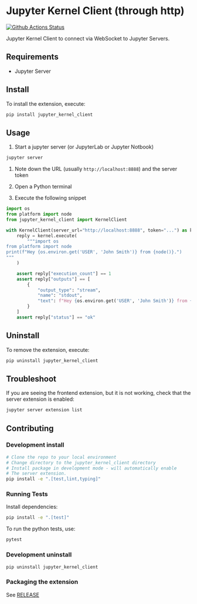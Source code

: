 <!--
  ~ Copyright (c) 2023-2024 Datalayer, Inc.
  ~
  ~ BSD 3-Clause License
-->

# Jupyter Kernel Client (through http)

[![Github Actions Status](https://github.com/datalayer/jupyter-kernel-client/workflows/Build/badge.svg)](https://github.com/datalayer/jupyter-kernel-client/actions/workflows/build.yml)

Jupyter Kernel Client to connect via WebSocket to Jupyter Servers.

## Requirements

- Jupyter Server

## Install

To install the extension, execute:

```bash
pip install jupyter_kernel_client
```

## Usage

1. Start a jupyter server (or JupyterLab or Jupyter Notbook)

```sh
jupyter server
```

1. Note down the URL (usually `http://localhost:8888`) and the server token

1. Open a Python terminal

1. Execute the following snippet

```py
import os
from platform import node
from jupyter_kernel_client import KernelClient

with KernelClient(server_url="http://localhost:8888", token="...") as kernel:
    reply = kernel.execute(
        """import os
from platform import node
print(f"Hey {os.environ.get('USER', 'John Smith')} from {node()}.")
"""
    )

    assert reply["execution_count"] == 1
    assert reply["outputs"] == [
        {
            "output_type": "stream",
            "name": "stdout",
            "text": f"Hey {os.environ.get('USER', 'John Smith')} from {node()}.\n",
        }
    ]
    assert reply["status"] == "ok"
```

## Uninstall

To remove the extension, execute:

```bash
pip uninstall jupyter_kernel_client
```

## Troubleshoot

If you are seeing the frontend extension, but it is not working, check
that the server extension is enabled:

```bash
jupyter server extension list
```

## Contributing

### Development install

```bash
# Clone the repo to your local environment
# Change directory to the jupyter_kernel_client directory
# Install package in development mode - will automatically enable
# The server extension.
pip install -e ".[test,lint,typing]"
```

### Running Tests

Install dependencies:

```bash
pip install -e ".[test]"
```

To run the python tests, use:

```bash
pytest
```

### Development uninstall

```bash
pip uninstall jupyter_kernel_client
```

### Packaging the extension

See [RELEASE](RELEASE.md)
